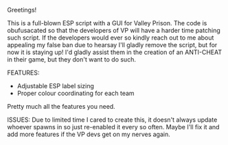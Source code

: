 Greetings!

This is a full-blown ESP script with a GUI for Valley Prison. The code is obufusacated so that the developers of VP will have a harder time patching such script. 
If the developers would ever so kindly reach out to me about appealing my false ban due to hearsay I'll gladly remove the script, but for now it is staying up! 
I'd gladly assist them in the creation of an ANTI-CHEAT in their game, but they don't want to do such.


FEATURES: 

- Adjustable ESP label sizing
- Proper colour coordinating for each team

Pretty much all the features you need.



ISSUES:
Due to limited time I cared to create this, it doesn't always update whoever spawns in so just re-enabled it every so often. 
Maybe I'll fix it and add more features if the VP devs get on my nerves again. 
